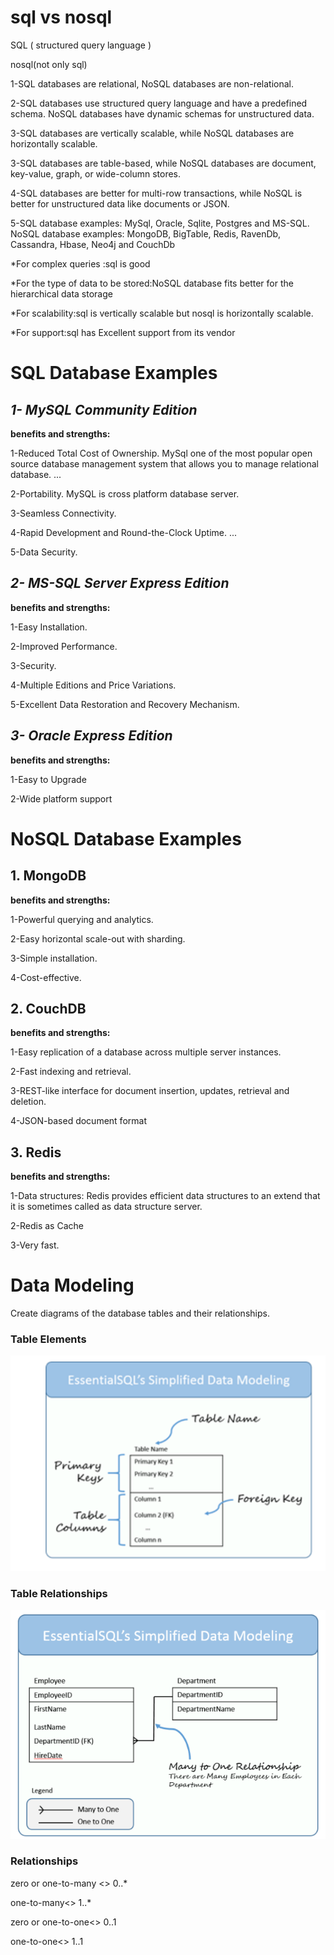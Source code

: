 # sql vs nosql

SQL ( structured query language ) 

nosql(not only sql)

1-SQL databases are relational, NoSQL databases are non-relational.

2-SQL databases use structured query language and have a predefined schema. NoSQL databases have dynamic schemas for unstructured data.

3-SQL databases are vertically scalable, while NoSQL databases are horizontally scalable.

3-SQL databases are table-based, while NoSQL databases are document, key-value, graph, or wide-column stores.

4-SQL databases are better for multi-row transactions, while NoSQL is better for unstructured data like documents or JSON.

5-SQL database examples: MySql, Oracle, Sqlite, Postgres and MS-SQL. NoSQL database examples: MongoDB, BigTable, Redis, RavenDb, Cassandra, Hbase, Neo4j and CouchDb

*For complex queries :sql is good

*For the type of data to be stored:NoSQL database fits better for the hierarchical data storage

*For scalability:sql is vertically scalable but nosql is horizontally scalable. 

*For support:sql has Excellent support from its vendor

# SQL Database Examples

## *1- MySQL Community Edition*

**benefits and strengths:**

1-Reduced Total Cost of Ownership. MySql one of the most popular open source database management system that allows you to manage relational database. ...

2-Portability. MySQL is cross platform database server. 

3-Seamless Connectivity. 

4-Rapid Development and Round-the-Clock Uptime. ...

5-Data Security.


## *2- MS-SQL Server Express Edition*

**benefits and strengths:**

1-Easy Installation.

2-Improved Performance. 

3-Security. 

4-Multiple Editions and Price Variations. 

5-Excellent Data Restoration and Recovery Mechanism.

## *3- Oracle Express Edition*

**benefits and strengths:**

1-Easy to Upgrade

2-Wide platform support


# NoSQL Database Examples

## 1. MongoDB

**benefits and strengths:**

1-Powerful querying and analytics.

2-Easy horizontal scale-out with sharding.

3-Simple installation.

4-Cost-effective.


## 2. CouchDB

**benefits and strengths:**

1-Easy replication of a database across multiple server instances.

2-Fast indexing and retrieval.

3-REST-like interface for document insertion, updates, retrieval and deletion.

4-JSON-based document format

## 3. Redis

**benefits and strengths:**

1-Data structures: Redis provides efficient data structures to an extend that it is sometimes called as data structure server.

2-Redis as Cache

3-Very fast.

# Data Modeling
Create diagrams of the database tables and their relationships.
### Table Elements

![](./image/Screenshot%20(146).png)

### Table Relationships

![](./image/Screenshot%20(148).png)

### Relationships


zero or one-to-many <>	0..*

one-to-many<>	1..*

zero or one-to-one<>	0..1

one-to-one<>	1..1








